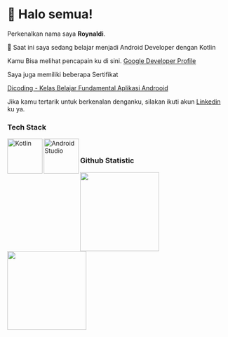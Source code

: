 

<!--
**roynaldi19/roynaldi19** is a ✨ _special_ ✨ repository because its `README.md` (this file) appears on your GitHub profile.

Here are some ideas to get you started:

- 🔭 I’m currently working on ...
- 🌱 I’m currently learning ...
- 👯 I’m looking to collaborate on ...
- 🤔 I’m looking for help with ...
- 💬 Ask me about ...
- 📫 How to reach me: ...
- 😄 Pronouns: ...
- ⚡ Fun fact: ...
-->

#  👋 Halo semua! 

Perkenalkan nama saya **Roynaldi**.

🌱 Saat ini saya sedang belajar menjadi Android Developer dengan Kotlin

Kamu Bisa melihat pencapain ku di sini.
[Google Developer Profile](https://developers.google.com/profile/u/109942276784007177047?utm_source=developer.android.com)

Saya juga memiliki beberapa Sertifikat

[Dicoding - Kelas Belajar Fundamental Aplikasi Androoid](https://www.dicoding.com/certificates/EYX4RYDWWXDL)

Jika kamu tertarik untuk berkenalan denganku, silakan ikuti akun 
[Linkedin](https://www.linkedin.com/in/roynaldi-781112128/) ku ya.

### Tech Stack
  <a href="#"><img align="left" alt="Kotlin" title="Kotlin" width="80px" src="https://upload.wikimedia.org/wikipedia/commons/d/d4/Kotlin_logo.svg" /></a>
  <a href="#"><img align="left" alt="Android Studio" title="Android Studio" width="80px" src="https://upload.wikimedia.org/wikipedia/commons/9/92/Android_Studio_Trademark.svg" /></a>
  <br>
  
### Github Statistic
<p align="left">
<a href="https://github.com/roynaldi19">
  <img height="180em" src="https://github-readme-stats-eight-theta.vercel.app/api?username=roynaldi19&show_icons=true&theme=algolia&include_all_commits=true&count_private=true"/>
  <img height="180em" src="https://github-readme-stats-eight-theta.vercel.app/api/top-langs/?username=roynaldi19&layout=compact&langs_count=8&theme=algolia"/>
</a>
</p>
